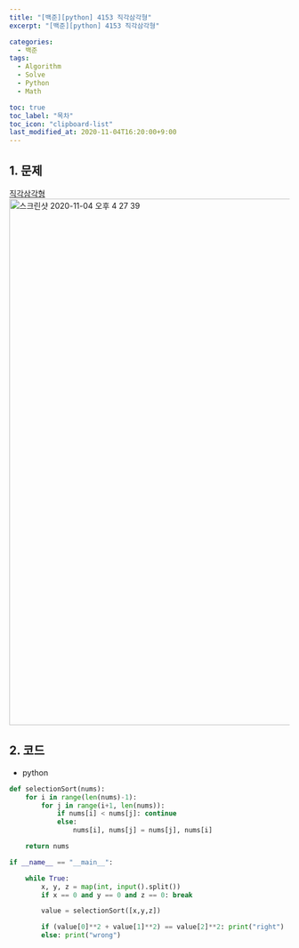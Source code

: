 ```yaml
---
title: "[백준][python] 4153 직각삼각형"
excerpt: "[백준][python] 4153 직각삼각형"

categories:
  - 백준
tags:
  - Algorithm
  - Solve
  - Python
  - Math

toc: true
toc_label: "목차"
toc_icon: "clipboard-list"
last_modified_at: 2020-11-04T16:20:00+9:00
---
```


## 1. 문제
[직각삼각형](https://www.acmicpc.net/problem/4153)  
<img width="947" alt="스크린샷 2020-11-04 오후 4 27 39" src="https://user-images.githubusercontent.com/20227720/98081562-acfdda00-1eba-11eb-86c4-98ef15562148.png">

## 2. 코드

- python

```python
def selectionSort(nums):
    for i in range(len(nums)-1):
        for j in range(i+1, len(nums)):
            if nums[i] < nums[j]: continue
            else:
                nums[i], nums[j] = nums[j], nums[i]

    return nums

if __name__ == "__main__":

    while True:
        x, y, z = map(int, input().split())
        if x == 0 and y == 0 and z == 0: break

        value = selectionSort([x,y,z])

        if (value[0]**2 + value[1]**2) == value[2]**2: print("right")
        else: print("wrong")


```